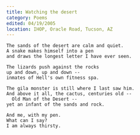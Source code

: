 ```yaml
---
title: Watching the desert
category: Poems
edited: 04/19/2005
location: IHOP, Oracle Road, Tucson, AZ
---
```


    The sands of the desert are calm and quiet.
    A snake makes himself into a pen
    and draws the longest letter I have ever seen.

    The lizards push against the rocks
    up and down, up and down --
    inmates of Hell's own fitness spa.

    The gila monster is still where I last saw him.
    And above it all, the cactus, centuries old --
      Old Man of the Desert --
    yet an infant of the sands and rock.

    And me, with my pen.
    What can I say?
    I am always thirsty.


